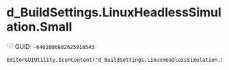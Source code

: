 # d_BuildSettings.LinuxHeadlessSimulation.Small
![](/img/d_BuildSettings.LinuxHeadlessSimulation.Small.png)
GUID: `-6401006882625916543`
```
EditorGUIUtility.IconContent("d_BuildSettings.LinuxHeadlessSimulation.Small")
```
